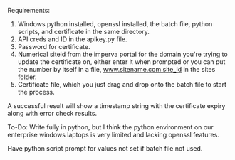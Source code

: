 Requirements:

1) Windows python installed, openssl installed, the batch file, python scripts, and certificate in the same directory.
2) API creds and ID in the apikey.py file.
3) Password for certificate.
4) Numerical siteid from the imperva portal for the domain you're trying to update the certificate on, either enter it when prompted or you can put the number by itself in a file, www.sitename.com.site_id in the sites folder.
5) Certificate file, which you just drag and drop onto the batch file to start the process.

A successful result will show a timestamp string with the certificate expiry along with error check results.

To-Do: Write fully in python, but I think the python environment on our enterprise windows laptops is very limited and lacking openssl features.

Have python script prompt for values not set if batch file not used.

